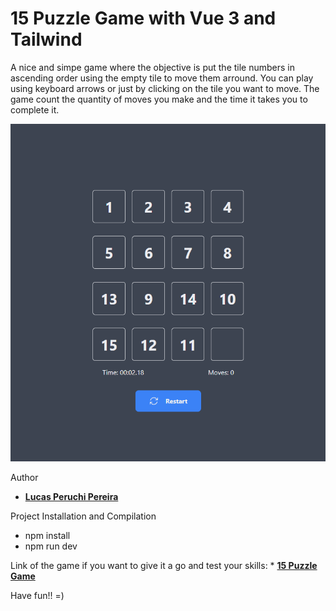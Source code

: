 # 15 Puzzle Game with Vue 3 and Tailwind

A nice and simpe game where the objective is put the tile numbers in ascending order using the empty tile to move them arround. You can play using keyboard arrows or just by clicking on the tile you want to move. The game count the quantity of moves you make and the time it takes you to complete it.

![screenshot](src/assets/15puzzlegame.png)

Author

* **[Lucas Peruchi Pereira](https://github.com/LucasPeruchi)**


Project Installation and Compilation

* npm install
* npm run dev


Link of the game if you want to give it a go and test your skills: * **[15 Puzzle Game](puzzle-game-15.firebaseapp.com)** 


Have fun!! 
=) 
